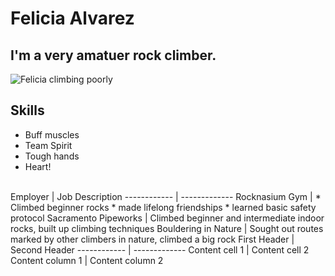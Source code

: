 # Felicia Alvarez
## I'm a very amatuer rock climber.
![Felicia climbing poorly](/IMG_4246.JPG)
## Skills
* Buff muscles
* Team Spirit
* Tough hands
* Heart!
<br/>
Employer | Job Description
------------ | -------------
Rocknasium Gym | * Climbed beginner rocks * made lifelong friendships * learned basic safety protocol
Sacramento Pipeworks | Climbed beginner and intermediate indoor rocks, built up climbing techniques
Bouldering in Nature | Sought out routes marked by other climbers in nature, climbed a big rock
First Header | Second Header
------------ | -------------
Content cell 1 | Content cell 2
Content column 1 | Content column 2

